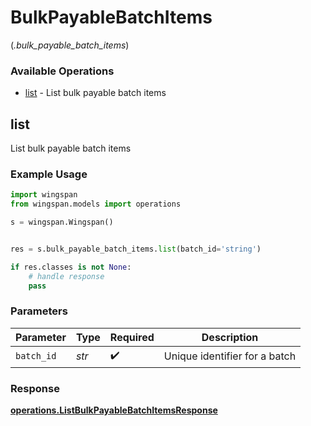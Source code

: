 # BulkPayableBatchItems
(*.bulk_payable_batch_items*)

### Available Operations

* [list](#list) - List bulk payable batch items

## list

List bulk payable batch items

### Example Usage

```python
import wingspan
from wingspan.models import operations

s = wingspan.Wingspan()


res = s.bulk_payable_batch_items.list(batch_id='string')

if res.classes is not None:
    # handle response
    pass
```

### Parameters

| Parameter                     | Type                          | Required                      | Description                   |
| ----------------------------- | ----------------------------- | ----------------------------- | ----------------------------- |
| `batch_id`                    | *str*                         | :heavy_check_mark:            | Unique identifier for a batch |


### Response

**[operations.ListBulkPayableBatchItemsResponse](../../models/operations/listbulkpayablebatchitemsresponse.md)**

